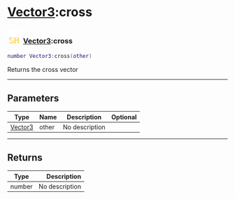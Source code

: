 # [Vector3](../vector3/README.md):cross

### <img src="../../.gitbook/assets/shared.png" width="32" height="32" /> [Vector3](../vector3/README.md):cross

```lua
number Vector3:cross(other)
```

Returns the cross vector<br>

-----------------
## Parameters

| Type   | Name | Description | Optional |
| ------ | ---- | ----------- | -------: |
| [Vector3](../vector3/README.md) | other | No description |   |

-----------------
## Returns

| Type   | Description |
| ------ | ----------: |
| number | No description |
